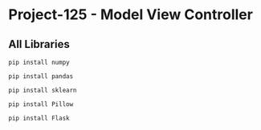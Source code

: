 # Project-125 - Model View Controller
## All Libraries
````
pip install numpy
````
````
pip install pandas
````
````
pip install sklearn
````
````
pip install Pillow
````
````
pip install Flask
````
